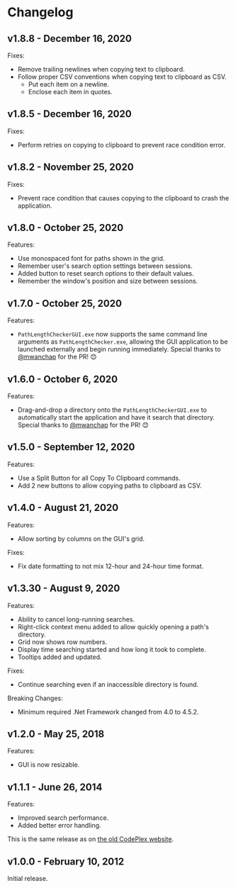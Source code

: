 # Changelog

## v1.8.8 - December 16, 2020

Fixes:

- Remove trailing newlines when copying text to clipboard.
- Follow proper CSV conventions when copying text to clipboard as CSV.
  - Put each item on a newline.
  - Enclose each item in quotes.

## v1.8.5 - December 16, 2020

Fixes:

- Perform retries on copying to clipboard to prevent race condition error.

## v1.8.2 - November 25, 2020

Fixes:

- Prevent race condition that causes copying to the clipboard to crash the application.

## v1.8.0 - October 25, 2020

Features:

- Use monospaced font for paths shown in the grid.
- Remember user's search option settings between sessions.
- Added button to reset search options to their default values.
- Remember the window's position and size between sessions.

## v1.7.0 - October 25, 2020

Features:

- `PathLengthCheckerGUI.exe` now supports the same command line arguments as `PathLengthChecker.exe`, allowing the GUI application to be launched externally and begin running immediately.
Special thanks to [@mwanchap](https://github.com/mwanchap) for the PR! 😊

## v1.6.0 - October 6, 2020

Features:

- Drag-and-drop a directory onto the `PathLengthCheckerGUI.exe` to automatically start the application and have it search that directory.
Special thanks to [@mwanchap](https://github.com/mwanchap) for the PR! 😊

## v1.5.0 - September 12, 2020

Features:

- Use a Split Button for all Copy To Clipboard commands.
- Add 2 new buttons to allow copying paths to clipboard as CSV.

## v1.4.0 - August 21, 2020

Features:

- Allow sorting by columns on the GUI's grid.

Fixes:

- Fix date formatting to not mix 12-hour and 24-hour time format.

## v1.3.30 - August 9, 2020

Features:

- Ability to cancel long-running searches.
- Right-click context menu added to allow quickly opening a path's directory.
- Grid now shows row numbers.
- Display time searching started and how long it took to complete.
- Tooltips added and updated.

Fixes:

- Continue searching even if an inaccessible directory is found.

Breaking Changes:

- Minimum required .Net Framework changed from 4.0 to 4.5.2.

## v1.2.0 - May 25, 2018

Features:

- GUI is now resizable.

## v1.1.1 - June 26, 2014

Features:

- Improved search performance.
- Added better error handling.

This is the same release as on [the old CodePlex website](https://archive.codeplex.com/?p=pathlengthchecker).

## v1.0.0 - February 10, 2012

Initial release.
